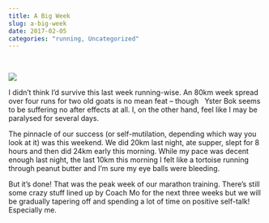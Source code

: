 ```yaml
---
title: A Big Week
slug: a-big-week
date: 2017-02-05
categories: "running, Uncategorized"
---
```


<p> </p>
<p><img src="https://res.cloudinary.com/dy6grlu8z/image/upload/v1558841713/wuljwf9grwvscu2ytvuh.jpg"/></p>
<p>I didn’t think I’d survive this last week running-wise. An 80km week spread over four runs for two old goats is no mean feat – though   Yster Bok seems to be suffering no after effects at all. I, on the other hand, feel like I may be paralysed for several days.</p>
<p>The pinnacle of our success (or self-mutilation, depending which way you look at it) was this weekend. We did 20km last night, ate supper, slept for 8 hours and then did 24km early this morning. While my pace was decent enough last night, the last 10km this morning I felt like a tortoise running through peanut butter and I’m sure my eye balls were bleeding.</p>
<p>But it’s done! That was the peak week of our marathon training. There’s still some crazy stuff lined up by Coach Mo for the next three weeks but we will be gradually tapering off and spending a lot of time on positive self-talk! Especially me.</p>









